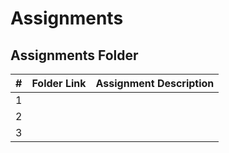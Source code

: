 # Assignments
##  Assignments Folder

|   #   | Folder Link | Assignment Description |
| :---: | ----------- | ---------------------- |
|    1   | |                                                                                    
|    2   | |  
|    3   | |
